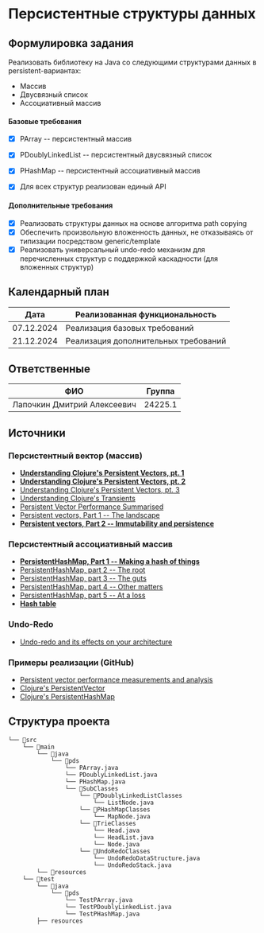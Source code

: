 # Персистентные структуры данных

## Формулировка задания

Реализовать библиотеку на Java со следующими структурами данных в persistent-вариантах:

* Массив
* Двусвязный список
* Ассоциативный массив

#### Базовые требования

- [x] PArray -- персистентный массив
- [x] PDoublyLinkedList -- персистентный двусвязный список
- [x] PHashMap -- персистентный ассоциативный массив

- [x] Для всех структур реализован единый API

#### Дополнительные требования

- [x] Реализовать структуры данных на основе алгоритма path copying
- [x] Обеспечить произвольную вложенность данных, не отказываясь от типизации посредством generic/template
- [x] Реализовать универсальный undo-redo механизм для перечисленных структур с поддержкой каскадности (для вложенных структур)

## Календарный план

| Дата       | Реализованная функциональность                 |
| ---------- | ---------------------------------------------- |
| 07.12.2024 | Реализация базовых требований                  |
| 21.12.2024 | Реализация дополнительных требований |

## Ответственные

| ФИО                         | Группа  |
| --------------------------- | ------- |
| Лапочкин Дмитрий Алексеевич | 24225.1 |

## Источники

### Персистентный вектор (массив)
* [**Understanding Clojure's Persistent Vectors, pt. 1**](https://hypirion.com/musings/understanding-persistent-vector-pt-1)
* [**Understanding Clojure's Persistent Vectors, pt. 2**](https://hypirion.com/musings/understanding-persistent-vector-pt-2)
* [Understanding Clojure's Persistent Vectors, pt. 3](https://hypirion.com/musings/understanding-persistent-vector-pt-3)
* [Understanding Clojure's Transients](https://hypirion.com/musings/understanding-clojure-transients)
* [Persistent Vector Performance Summarised](https://hypirion.com/musings/persistent-vector-performance-summarised)
* [Persistent vectors, Part 1 -- The landscape](https://dmiller.github.io/clojure-clr-next/general/2023/02/12/PersistentVector-part-1.html)
* [**Persistent vectors, Part 2 -- Immutability and persistence**](https://dmiller.github.io/clojure-clr-next/general/2023/02/12/PersistentVector-part-2.html)

### Персистентный ассоциативный массив
* [**PersistentHashMap, Part 1 -- Making a hash of things**](https://dmiller.github.io/clojure-clr-next/general/2024/07/02/persistent-hash-map-part-1.html)
* [PersistentHashMap, part 2 -- The root](https://dmiller.github.io/clojure-clr-next/general/2024/07/02/persistent-hash-map-part-2.html)
* [PersistentHashMap, part 3 -- The guts](https://dmiller.github.io/clojure-clr-next/general/2024/07/02/persistent-hash-map-part-3.html)
* [PersistentHashMap, part 4 -- Other matters](https://dmiller.github.io/clojure-clr-next/general/2024/07/02/persistent-hash-map-part-4.html)
* [PersistentHashMap, part 5 -- At a loss](https://dmiller.github.io/clojure-clr-next/general/2024/07/02/persistent-hash-map-part-5.html)
* [**Hash table**](https://en.wikipedia.org/wiki/Hash_table)

### Undo-Redo
* [Undo-redo and its effects on your architecture](https://www.philgiese.com/post/undo-redo-architecture)

### Примеры реализации (GitHub)
* [Persistent vector performance measurements and analysis](https://github.com/hypirion/pvec-perf/tree/master)
* [Clojure's PersistentVector](https://github.com/clojure/clojure/blob/0b73494c3c855e54b1da591eeb687f24f608f346/src/jvm/clojure/lang/PersistentVector.java)
* [Clojure's PersistentHashMap](https://github.com/clojure/clojure/blob/0b73494c3c855e54b1da591eeb687f24f608f346/src/jvm/clojure/lang/PersistentHashMap.java)

## Структура проекта

```
└── 📁src
    └── 📁main
        └── 📁java
            └── 📁pds
                └── PArray.java
                └── PDoublyLinkedList.java
                └── PHashMap.java
                └── 📁SubClasses
                    └── 📁PDoublyLinkedListClasses
                        └── ListNode.java
                    └── 📁PHashMapClasses
                        └── MapNode.java
                    └── 📁TrieClasses
                        └── Head.java
                        └── HeadList.java
                        └── Node.java
                    └── 📁UndoRedoClasses
                        └── UndoRedoDataStructure.java
                        └── UndoRedoStack.java
        └── 📁resources
    └── 📁test
        └── 📁java
            └── 📁pds
                └── TestPArray.java
                └── TestPDoublyLinkedList.java
                └── TestPHashMap.java
        ├── resources
```